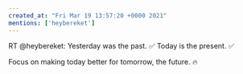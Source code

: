 ```yaml
---
created_at: "Fri Mar 19 13:57:20 +0000 2021"
mentions: ['heybereket']
---
```


RT @heybereket: Yesterday was the past. ✅
Today is the present. ✅

Focus on making today better for tomorrow, the future. 🔥